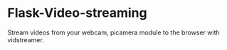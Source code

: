 Flask-Video-streaming
=====================
Stream videos from your webcam, picamera module to the browser
with vidstreamer.


